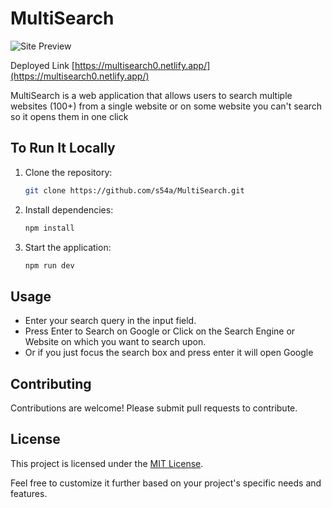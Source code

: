 # MultiSearch

![Site Preview](dark.png)

Deployed Link [https://multisearch0.netlify.app/](https://multisearch0.netlify.app/)

MultiSearch is a web application that allows users to search multiple websites (100+) from a single website or on some website you can't search so it opens them in one click

## To Run It Locally

1. Clone the repository:

   ```sh
   git clone https://github.com/s54a/MultiSearch.git
   ```

2. Install dependencies:

   ```sh
   npm install
   ```

3. Start the application:
   ```sh
   npm run dev
   ```

## Usage

- Enter your search query in the input field.
- Press Enter to Search on Google or Click on the Search Engine or Website on which you want to search upon.
- Or if you just focus the search box and press enter it will open Google

## Contributing

Contributions are welcome! Please submit pull requests to contribute.

## License

This project is licensed under the [MIT License](LICENSE).

Feel free to customize it further based on your project's specific needs and features.
